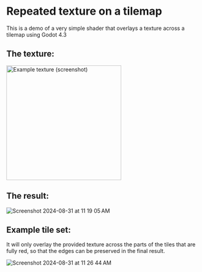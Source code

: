 # Repeated texture on a tilemap
This is a demo of a very simple shader that overlays a texture across a tilemap using Godot 4.3

## The texture:
<img src="https://github.com/user-attachments/assets/cd4db28c-d90a-49fc-bec7-2bae51e83686" width="300" title="Example texture (screenshot)">

## The result:
![Screenshot 2024-08-31 at 11 19 05 AM](https://github.com/user-attachments/assets/af208d0c-2c25-490c-a3aa-80c1858475bf)

## Example tile set:
It will only overlay the provided texture across the parts of the tiles that are fully red, so that the edges can be preserved in the final result.

![Screenshot 2024-08-31 at 11 26 44 AM](https://github.com/user-attachments/assets/f1b551ef-b98b-4f03-9aa2-fae372cd999c)
